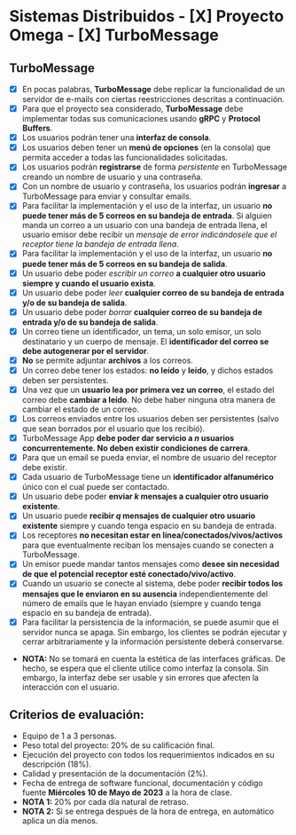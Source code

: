 # Sistemas Distribuidos - [X] Proyecto Omega - [X] TurboMessage

## TurboMessage

- [X] En pocas palabras, **TurboMessage** debe replicar la funcionalidad de un servidor de e-mails con ciertas reestricciones descritas a continuación.
- [X] Para que el proyecto sea considerado, **TurboMessage** debe implementar todas sus comunicaciones usando **gRPC** y **Protocol Buffers**.
- [X] Los usuarios podrán tener una **interfaz de consola**.
- [X] Los usuarios deben tener un **menú de opciones** (en la consola) que permita acceder a todas las funcionalidades solicitadas.
- [X] Los usuarios podrán **registrarse** de forma *persistente* en TurboMessage creando un nombre de usuario y una contraseña.
- [X] Con un nombre de usuario y contraseña, los usuarios podrán **ingresar** a TurboMessage para enviar y consultar emails.
- [X] Para facilitar la implementación y el uso de la interfaz, un usuario **no puede tener más de 5 correos en su bandeja de entrada**. Si alguien manda un correo a un usuario con una bandeja de entrada llena, el usuario emisor debe recibir un *mensaje de error indicándosele que el receptor tiene la bandeja de entrada llena*.
- [X] Para facilitar la implementación y el uso de la interfaz, un usuario **no puede tener más de 5 correos en su bandeja de salida**.
- [X] Un usuario debe poder *escribir un correo* **a cualquier otro usuario siempre y cuando el usuario exista**.
- [X] Un usuario debe poder *leer* **cualquier correo de su bandeja de entrada y/o de su bandeja de salida**.
- [X] Un usuario debe poder *borrar* **cualquier correo de su bandeja de entrada y/o de su bandeja de salida**.
- [X] Un correo tiene un identificador, un tema, un solo emisor, un solo destinatario y un cuerpo de mensaje. El **identificador del correo se debe autogenerar por el servidor**.
- [X] **No** se permite adjuntar **archivos** a los correos.
- [X] Un correo debe tener los estados: **no leído** y **leído**, y dichos estados deben ser persistentes.
- [X] Una vez que un **usuario lea por primera vez un correo**, el estado del correo debe **cambiar a leído**. No debe haber ninguna otra manera de cambiar el estado de un correo.
- [X] Los correos enviados entre los usuarios deben ser persistentes (salvo que sean borrados por el usuario que los recibió).
- [X] TurboMessage App **debe poder dar servicio a $n$ usuarios concurrentemente. No deben existir condiciones de carrera**.
- [X] Para que un email se pueda enviar, el nombre de usuario del receptor debe existir.
- [X] Cada usuario de TurboMessage tiene un **identificador alfanumérico** único con el cual puede ser contactado.
- [X] Un usuario debe poder **enviar $k$ mensajes a cualquier otro usuario existente**.
- [X] Un usuario puede **recibir $q$ mensajes de cualquier otro usuario existente** siempre y cuando tenga espacio en su bandeja de entrada.
- [X] Los receptores **no necesitan estar en línea/conectados/vivos/activos** para que eventualmente reciban los mensajes cuando se conecten a TurboMessage.
- [X] Un emisor puede mandar tantos mensajes como **desee sin necesidad de que el potencial receptor esté conectado/vivo/activo**.
- [X] Cuando un usuario se conecte al sistema, debe poder **recibir todos los mensajes que le enviaron en su ausencia** independientemente del número de emails que le hayan enviado (siempre y cuando tenga espacio en su bandeja de entrada).
- [X] Para facilitar la persistencia de la información, se puede asumir que el servidor nunca se apaga. Sin embargo, los clientes se podrán ejecutar y cerrar arbitrariamente y la información persistente deberá conservarse.
- **NOTA:** No se tomará en cuenta la estética de las interfaces gráficas. De hecho, se espera que el cliente utilice como interfaz la consola. Sin embargo, la interfaz debe ser usable y sin errores que afecten la interacción con el usuario.


## Criterios de evaluación:

- Equipo de 1 a 3 personas.
- Peso total del proyecto: 20% de su calificación final.
- Ejecución del proyecto con todos los requerimientos indicados en su descripción (18%).
- Calidad y presentación de la documentación (2%).
- Fecha de entrega de software funcional, documentación y código fuente **Miércoles 10 de Mayo de 2023** a la hora de clase.
- **NOTA 1:** 20% por cada día natural de retraso.
- **NOTA 2:** Si se entrega después de la hora de entrega, en automático aplica un día menos.